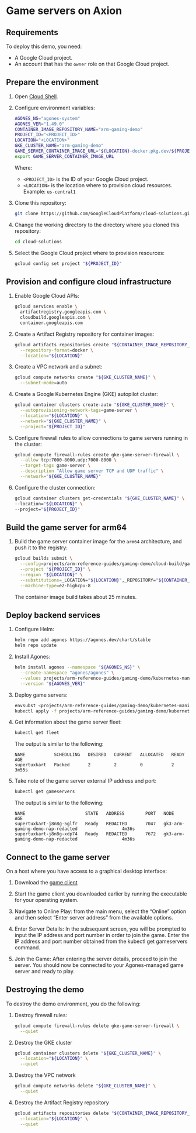 # Game servers on Axion

## Requirements

To deploy this demo, you need:

-   A Google Cloud project.
-   An account that has the `owner` role on that Google Cloud project.

## Prepare the environment

1.  Open
    [Cloud Shell](https://cloud.google.com/shell/docs/launching-cloud-shell).

1.  Configure environment variables:

    ```bash
    AGONES_NS="agones-system"
    AGONES_VER="1.49.0"
    CONTAINER_IMAGE_REPOSITORY_NAME="arm-gaming-demo"
    PROJECT_ID="<PROJECT_ID>"
    LOCATION="<LOCATION>"
    GKE_CLUSTER_NAME="arm-gaming-demo"
    GAME_SERVER_CONTAINER_IMAGE_URL="${LOCATION}-docker.pkg.dev/${PROJECT_ID}/${CONTAINER_IMAGE_REPOSITORY_NAME}/supertuxkart-example:0.17"
    export GAME_SERVER_CONTAINER_IMAGE_URL
    ```

    Where:

    -   `<PROJECT_ID>` is the ID of your Google Cloud project.
    -   `<LOCATION>` is the location where to provision cloud resources.
        Example: `us-central1`

1.  Clone this repository:

    ```bash
    git clone https://github.com/GoogleCloudPlatform/cloud-solutions.git
    ```

1.  Change the working directory to the directory where you cloned this
    repository:

    ```bash
    cd cloud-solutions
    ```

1.  Select the Google Cloud project where to provision resources:

    ```bash
    gcloud config set project "${PROJECT_ID}"
    ```

## Provision and configure cloud infrastructure

1.  Enable Google Cloud APIs:

    ```bash
    gcloud services enable \
      artifactregistry.googleapis.com \
      cloudbuild.googleapis.com \
      container.googleapis.com
    ```

1.  Create a Artifact Registry repository for container images:

    ```bash
    gcloud artifacts repositories create "${CONTAINER_IMAGE_REPOSITORY_NAME}" \
      --repository-format=docker \
      --location="${LOCATION}"
    ```

1.  Create a VPC network and a subnet:

    ```bash
    gcloud compute networks create "${GKE_CLUSTER_NAME}" \
      --subnet-mode=auto
    ```

1.  Create a Google Kubernetes Engine (GKE) autopilot cluster:

    ```bash
    gcloud container clusters create-auto "${GKE_CLUSTER_NAME}" \
      --autoprovisioning-network-tags=game-server \
      --location="${LOCATION}" \
      --network="${GKE_CLUSTER_NAME}" \
      --project="${PROJECT_ID}"
    ```

1.  Configure firewall rules to allow connections to game servers running in the
    cluster:

    ```bash
    gcloud compute firewall-rules create gke-game-server-firewall \
      --allow tcp:7000-8000,udp:7000-8000 \
      --target-tags game-server \
      --description "Allow game server TCP and UDP traffic" \
      --network="${GKE_CLUSTER_NAME}"
    ```

1.  Configure the cluster connection:

    ```bash
    gcloud container clusters get-credentials "${GKE_CLUSTER_NAME}" \
    --location="${LOCATION}" \
    --project="${PROJECT_ID}"
    ```

## Build the game server for arm64

1.  Build the game server container image for the `arm64` architecture, and push
    it to the registry:

    ```bash
    gcloud builds submit \
      --config=projects/arm-reference-guides/gaming-demo/cloud-build/game-server.yaml \
      --project "${PROJECT_ID}" \
      --region "${LOCATION}" \
      --substitutions=_LOCATION="${LOCATION}",_REPOSITORY="${CONTAINER_IMAGE_REPOSITORY_NAME}" \
      --machine-type=e2-highcpu-8
    ```

    The container image build takes about 25 minutes.

## Deploy backend services

1.  Configure Helm:

    ```bash
    helm repo add agones https://agones.dev/chart/stable
    helm repo update
    ```

1.  Install Agones:

    ```bash
    helm install agones --namespace "${AGONES_NS}" \
      --create-namespace "agones/agones" \
      --values projects/arm-reference-guides/gaming-demo/kubernetes-manifests/helm-agones-values.yaml \
      --version "${AGONES_VER}"
    ```

1.  Deploy game servers:

    ```bash
    envsubst <projects/arm-reference-guides/gaming-demo/kubernetes-manifests/game-server.yaml | sponge projects/arm-reference-guides/gaming-demo/kubernetes-manifests/game-server.yaml
    kubectl apply -f projects/arm-reference-guides/gaming-demo/kubernetes-manifests/game-server.yaml
    ```

1.  Get information about the game server fleet:

    ```bash
    kubectl get fleet
    ```

    The output is similar to the following:

    ```text
    NAME           SCHEDULING   DESIRED   CURRENT   ALLOCATED   READY   AGE
    supertuxkart   Packed       2         2         0           2       3m55s
    ```

1.  Take note of the game server external IP address and port:

    ```bash
    kubectl get gameservers
    ```

    The output is similar to the following:

    ```text
    NAME                       STATE   ADDRESS        PORT   NODE                                             AGE
    supertuxkart-j8n8g-5glfr   Ready   REDACTED       7047   gk3-arm-gaming-demo-nap-redacted                 4m36s
    supertuxkart-j8n8g-xdp74   Ready   REDACTED       7672   gk3-arm-gaming-demo-nap-redacted                 4m36s
    ```

## Connect to the game server

On a host where you have access to a graphical desktop interface:

1.  Download the [game client](https://supertuxkart.net/Download)

1.  Start the game client you downloaded earlier by running the executable for
    your operating system.

1.  Navigate to Online Play: from the main menu, select the “Online” option and
    then select “Enter server address” from the available options.

1.  Enter Server Details: In the subsequent screen, you will be prompted to
    input the IP address and port number in order to join the game. Enter the IP
    address and port number obtained from the kubectl get gameservers command.

1.  Join the Game: After entering the server details, proceed to join the
    server. You should now be connected to your Agones-managed game server and
    ready to play.

## Destroying the demo

To destroy the demo environment, you do the following:

1.  Destroy firewall rules:

    ```bash
    gcloud compute firewall-rules delete gke-game-server-firewall \
      --quiet
    ```

1.  Destroy the GKE cluster

    ```bash
    gcloud container clusters delete "${GKE_CLUSTER_NAME}" \
      --location="${LOCATION}" \
      --quiet
    ```

1.  Destroy the VPC network

    ```bash
    gcloud compute networks delete "${GKE_CLUSTER_NAME}" \
      --quiet
    ```

1.  Destroy the Artifact Registry repository

    ```bash
    gcloud artifacts repositories delete "${CONTAINER_IMAGE_REPOSITORY_NAME}" \
      --location="${LOCATION}" \
      --quiet
    ```
